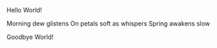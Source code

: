 Hello World!



Morning dew glistens
On petals soft as whispers
Spring awakens slow














Goodbye World!
